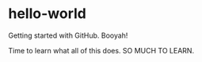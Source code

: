 # hello-world
Getting started with GitHub.
Booyah! 

Time to learn what all of this does. SO MUCH TO LEARN. 
